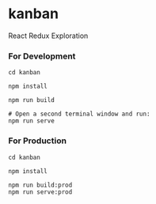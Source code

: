 # kanban

React Redux Exploration

### For Development

```shell
cd kanban

npm install

npm run build

# Open a second terminal window and run:
npm run serve
```

### For Production

```shell
cd kanban

npm install

npm run build:prod
npm run serve:prod
```
